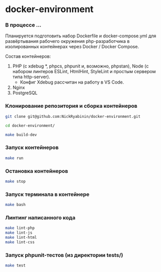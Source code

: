 # docker-environment

### В процессе ...

Планируется подготовить набор Dockerfile и docker-compose.yml для развёртывания рабочего окружения php-разработчика в изолированных контейнерах через Docker / Docker Compose.

Состав контейнеров:

1. PHP (с xdebug *, phpcs, phpunit и, возможно, phpstan), Node (с набором линтеров ESLint, HtmlHint, StyleLint и простым сервером типа http-server).
	* Конфиг Xdebug рассчитан на работу в VS Code.
2. Nginx
3. PostgreSQL

### Клонирование репозитория и сборка контейнеров

```bash
git clone git@github.com:NickRyabinin/docker-environment.git

cd docker-environment/

make build-dev
```

### Запуск контейнеров

```bash
make run
```

### Остановка контейнеров

```bash
make stop
```

### Запуск терминала в контейнере

```bash
make bash
```

### Линтинг написанного кода

```bash
make lint-php
make lint-js
make lint-html
make lint-css
```
### Запуск phpunit-тестов (из директории tests/)

```bash
make test
```